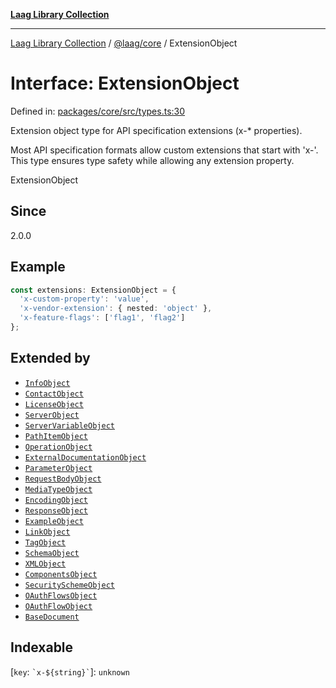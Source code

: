 [**Laag Library Collection**](../../../README.md)

***

[Laag Library Collection](../../../modules.md) / [@laag/core](../README.md) / ExtensionObject

# Interface: ExtensionObject

Defined in: [packages/core/src/types.ts:30](https://github.com/bschwarz/laag/blob/fbbd59f53b1467155cca720fc2d13c5cf1b8ba8f/packages/core/src/types.ts#L30)

Extension object type for API specification extensions (x-* properties).

Most API specification formats allow custom extensions that start with 'x-'.
This type ensures type safety while allowing any extension property.

 ExtensionObject

## Since

2.0.0

## Example

```typescript
const extensions: ExtensionObject = {
  'x-custom-property': 'value',
  'x-vendor-extension': { nested: 'object' },
  'x-feature-flags': ['flag1', 'flag2']
};
```

## Extended by

- [`InfoObject`](../../../openapi/src/interfaces/InfoObject.md)
- [`ContactObject`](../../../openapi/src/interfaces/ContactObject.md)
- [`LicenseObject`](../../../openapi/src/interfaces/LicenseObject.md)
- [`ServerObject`](../../../openapi/src/interfaces/ServerObject.md)
- [`ServerVariableObject`](../../../openapi/src/interfaces/ServerVariableObject.md)
- [`PathItemObject`](../../../openapi/src/interfaces/PathItemObject.md)
- [`OperationObject`](../../../openapi/src/interfaces/OperationObject.md)
- [`ExternalDocumentationObject`](../../../openapi/src/interfaces/ExternalDocumentationObject.md)
- [`ParameterObject`](../../../openapi/src/interfaces/ParameterObject.md)
- [`RequestBodyObject`](../../../openapi/src/interfaces/RequestBodyObject.md)
- [`MediaTypeObject`](../../../openapi/src/interfaces/MediaTypeObject.md)
- [`EncodingObject`](../../../openapi/src/interfaces/EncodingObject.md)
- [`ResponseObject`](../../../openapi/src/interfaces/ResponseObject.md)
- [`ExampleObject`](../../../openapi/src/interfaces/ExampleObject.md)
- [`LinkObject`](../../../openapi/src/interfaces/LinkObject.md)
- [`TagObject`](../../../openapi/src/interfaces/TagObject.md)
- [`SchemaObject`](../../../openapi/src/interfaces/SchemaObject.md)
- [`XMLObject`](../../../openapi/src/interfaces/XMLObject.md)
- [`ComponentsObject`](../../../openapi/src/interfaces/ComponentsObject.md)
- [`SecuritySchemeObject`](../../../openapi/src/interfaces/SecuritySchemeObject.md)
- [`OAuthFlowsObject`](../../../openapi/src/interfaces/OAuthFlowsObject.md)
- [`OAuthFlowObject`](../../../openapi/src/interfaces/OAuthFlowObject.md)
- [`BaseDocument`](BaseDocument.md)

## Indexable

\[`key`: `` `x-${string}` ``\]: `unknown`
